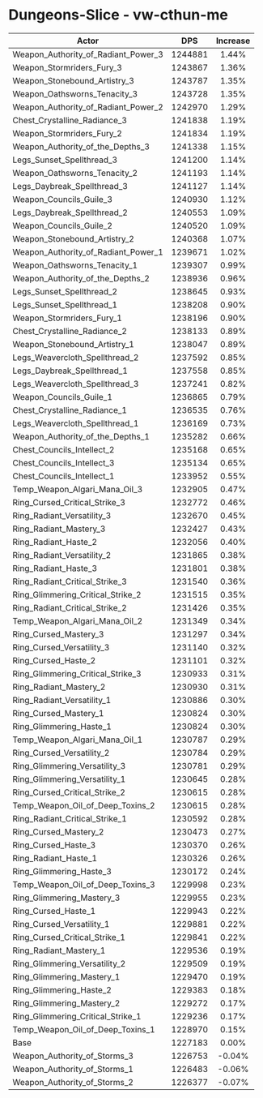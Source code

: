 # Dungeons-Slice - vw-cthun-me
| Actor | DPS | Increase |
|---|:---:|:---:|
|Weapon_Authority_of_Radiant_Power_3|1244881|1.44%|
|Weapon_Stormriders_Fury_3|1243867|1.36%|
|Weapon_Stonebound_Artistry_3|1243787|1.35%|
|Weapon_Oathsworns_Tenacity_3|1243728|1.35%|
|Weapon_Authority_of_Radiant_Power_2|1242970|1.29%|
|Chest_Crystalline_Radiance_3|1241838|1.19%|
|Weapon_Stormriders_Fury_2|1241834|1.19%|
|Weapon_Authority_of_the_Depths_3|1241338|1.15%|
|Legs_Sunset_Spellthread_3|1241200|1.14%|
|Weapon_Oathsworns_Tenacity_2|1241193|1.14%|
|Legs_Daybreak_Spellthread_3|1241127|1.14%|
|Weapon_Councils_Guile_3|1240930|1.12%|
|Legs_Daybreak_Spellthread_2|1240553|1.09%|
|Weapon_Councils_Guile_2|1240520|1.09%|
|Weapon_Stonebound_Artistry_2|1240368|1.07%|
|Weapon_Authority_of_Radiant_Power_1|1239671|1.02%|
|Weapon_Oathsworns_Tenacity_1|1239307|0.99%|
|Weapon_Authority_of_the_Depths_2|1238936|0.96%|
|Legs_Sunset_Spellthread_2|1238645|0.93%|
|Legs_Sunset_Spellthread_1|1238208|0.90%|
|Weapon_Stormriders_Fury_1|1238196|0.90%|
|Chest_Crystalline_Radiance_2|1238133|0.89%|
|Weapon_Stonebound_Artistry_1|1238047|0.89%|
|Legs_Weavercloth_Spellthread_2|1237592|0.85%|
|Legs_Daybreak_Spellthread_1|1237558|0.85%|
|Legs_Weavercloth_Spellthread_3|1237241|0.82%|
|Weapon_Councils_Guile_1|1236865|0.79%|
|Chest_Crystalline_Radiance_1|1236535|0.76%|
|Legs_Weavercloth_Spellthread_1|1236169|0.73%|
|Weapon_Authority_of_the_Depths_1|1235282|0.66%|
|Chest_Councils_Intellect_2|1235168|0.65%|
|Chest_Councils_Intellect_3|1235134|0.65%|
|Chest_Councils_Intellect_1|1233952|0.55%|
|Temp_Weapon_Algari_Mana_Oil_3|1232905|0.47%|
|Ring_Cursed_Critical_Strike_3|1232772|0.46%|
|Ring_Radiant_Versatility_3|1232670|0.45%|
|Ring_Radiant_Mastery_3|1232427|0.43%|
|Ring_Radiant_Haste_2|1232056|0.40%|
|Ring_Radiant_Versatility_2|1231865|0.38%|
|Ring_Radiant_Haste_3|1231801|0.38%|
|Ring_Radiant_Critical_Strike_3|1231540|0.36%|
|Ring_Glimmering_Critical_Strike_2|1231515|0.35%|
|Ring_Radiant_Critical_Strike_2|1231426|0.35%|
|Temp_Weapon_Algari_Mana_Oil_2|1231349|0.34%|
|Ring_Cursed_Mastery_3|1231297|0.34%|
|Ring_Cursed_Versatility_3|1231140|0.32%|
|Ring_Cursed_Haste_2|1231101|0.32%|
|Ring_Glimmering_Critical_Strike_3|1230933|0.31%|
|Ring_Radiant_Mastery_2|1230930|0.31%|
|Ring_Radiant_Versatility_1|1230886|0.30%|
|Ring_Cursed_Mastery_1|1230824|0.30%|
|Ring_Glimmering_Haste_1|1230824|0.30%|
|Temp_Weapon_Algari_Mana_Oil_1|1230787|0.29%|
|Ring_Cursed_Versatility_2|1230784|0.29%|
|Ring_Glimmering_Versatility_3|1230781|0.29%|
|Ring_Glimmering_Versatility_1|1230645|0.28%|
|Ring_Cursed_Critical_Strike_2|1230615|0.28%|
|Temp_Weapon_Oil_of_Deep_Toxins_2|1230615|0.28%|
|Ring_Radiant_Critical_Strike_1|1230592|0.28%|
|Ring_Cursed_Mastery_2|1230473|0.27%|
|Ring_Cursed_Haste_3|1230370|0.26%|
|Ring_Radiant_Haste_1|1230326|0.26%|
|Ring_Glimmering_Haste_3|1230172|0.24%|
|Temp_Weapon_Oil_of_Deep_Toxins_3|1229998|0.23%|
|Ring_Glimmering_Mastery_3|1229955|0.23%|
|Ring_Cursed_Haste_1|1229943|0.22%|
|Ring_Cursed_Versatility_1|1229881|0.22%|
|Ring_Cursed_Critical_Strike_1|1229841|0.22%|
|Ring_Radiant_Mastery_1|1229536|0.19%|
|Ring_Glimmering_Versatility_2|1229509|0.19%|
|Ring_Glimmering_Mastery_1|1229470|0.19%|
|Ring_Glimmering_Haste_2|1229383|0.18%|
|Ring_Glimmering_Mastery_2|1229272|0.17%|
|Ring_Glimmering_Critical_Strike_1|1229236|0.17%|
|Temp_Weapon_Oil_of_Deep_Toxins_1|1228970|0.15%|
|Base|1227183|0.00%|
|Weapon_Authority_of_Storms_3|1226753|-0.04%|
|Weapon_Authority_of_Storms_1|1226483|-0.06%|
|Weapon_Authority_of_Storms_2|1226377|-0.07%|
